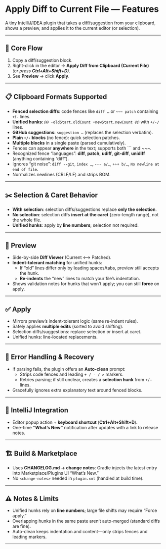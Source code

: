 # Apply Diff to Current File — Features

A tiny IntelliJ/IDEA plugin that takes a diff/suggestion from your clipboard, shows a preview, and applies it to the current editor (or selection).

---

## 🚀 Core Flow
1. Copy a diff/suggestion block.
2. Right-click in the editor → **Apply Diff from Clipboard (Current File)**  
   *(or press **Ctrl+Alt+Shift+D**)*.
3. See **Preview** → click **Apply**.

---

## 📋 Clipboard Formats Supported
- **Fenced selection diffs**: code fences like ```diff …``` or `~~~ patch` containing `+`/`-` lines.
- **Unified hunks**: `@@ -oldStart,oldCount +newStart,newCount @@` with `+/-/ ` lines.
- **GitHub suggestions**: ```suggestion …``` (replaces the selection verbatim).
- **Plain `+/-` blocks** (no fence): quick selection patches.
- **Multiple blocks** in a single paste (parsed cumulatively).
- Fences can appear **anywhere** in the text; supports both ``` and ~~~.
- Recognized fence “languages”: **diff**, **patch**, **udiff**, **git-diff**, **unidiff** (anything containing “diff”).
- Ignores “git noise”: `diff --git`, `index …`, `--- a/…`, `+++ b/…`, `No newline at end of file`.
- Normalizes newlines (CRLF/LF) and strips BOM.

---

## ✂️ Selection & Caret Behavior
- **With selection**: selection diffs/suggestions replace **only the selection**.
- **No selection**: selection diffs **insert at the caret** (zero-length range), not the whole file.
- **Unified hunks**: apply by **line numbers**; selection not required.

---

## 👀 Preview
- Side-by-side **Diff Viewer** (Current ⟷ Patched).
- **Indent-tolerant matching** for unified hunks:
    - If “old” lines differ only by leading spaces/tabs, preview still accepts the hunk.
    - **Re-indents** the “new” lines to match your file’s indentation.
- Shows validation notes for hunks that won’t apply; you can still **force** on apply.

---

## ✅ Apply
- Mirrors preview’s indent-tolerant logic (same re-indent rules).
- Safely applies **multiple edits** (sorted to avoid shifting).
- Selection diffs/suggestions: replace selection or insert at caret.
- Unified hunks: line-located replacements.

---

## 🛟 Error Handling & Recovery
- If parsing fails, the plugin offers an **Auto-clean** prompt:
    - Strips code fences and leading `+ / - / >` markers.
    - Retries parsing; if still unclear, creates a **selection hunk** from `+/-` lines.
- Gracefully ignores extra explanatory text around fenced blocks.

---

## 🧩 IntelliJ Integration
- Editor popup action + **keyboard shortcut** (**Ctrl+Alt+Shift+D**).
- One-time **“What’s New”** notification after updates with a link to release notes.

---

## 🏗️ Build & Marketplace
- Uses **CHANGELOG.md → change notes**: Gradle injects the latest entry into Marketplace/Plugins UI “What’s New.”
- No `<change-notes>` needed in `plugin.xml` (handled at build time).

---

## ⚠️ Notes & Limits
- Unified hunks rely on **line numbers**; large file shifts may require “Force apply.”
- Overlapping hunks in the same paste aren’t auto-merged (standard diffs are fine).
- Auto-clean keeps indentation and content—only strips fences and leading markers.

---
